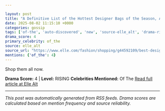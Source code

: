 ```yaml
---

layout: post
title: "A Definitive List of the Hottest Designer Bags of the Season, According to ELLE Editors"""
date: 2025-08-02 11:15:10 +0000
categories: gossip
tags: ['of-the', 'auto-discovered', 'new', 'source-elle_alt', 'drama-rising']
drama_score: 4
primary_celebrity: of_the
source: elle_alt
source_url: "https://www.elle.com/fashion/shopping/g44592109/best-designer-bags/"""
mentions: {'of_the': 4}
---
```


Shop them all now.

**Drama Score:** 4 | **Level:** RISING **Celebrities Mentioned:** Of The [Read full article at Elle Alt](https://www.elle.com/fashion/shopping/g44592109/best-designer-bags/)

---

*This post was automatically generated from RSS feeds. Drama scores are calculated based on mention frequency and source reliability.*